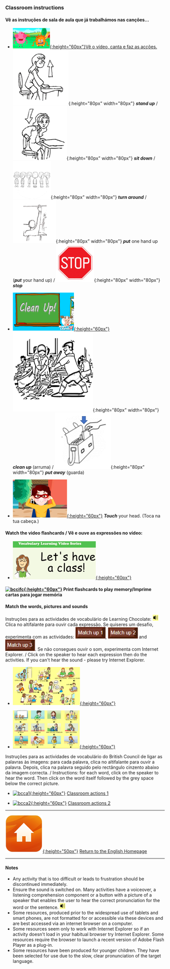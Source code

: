 ### Classroom instructions

#### Vê as instruções de sala de aula que já trabalhámos nas canções...

* [![stand](/images/stand.png){:height="60px"}](https://www.youtube.com/watch?v=WsiRSWthV1k)[Vê o vídeo, canta e faz as acções.](https://www.youtube.com/watch?v=WsiRSWthV1k)   
![stand_up](/images/stand_up.gif){:height="80px" width="80px"} ***stand up*** / ![sit_down](/images/sit_down.gif){:height="80px" width="80px"} ***sit down*** / ![turn_around](/images/turn_around.gif){:height="80px" width="80px"} ***turn around*** / ![hand_up](/images/hand_up.gif){:height="80px" width="80px"} ***put*** one hand up (***put*** your hand up) / ![stop](/images/stop.gif){:height="80px" width="80px"} ***stop***  

* [![clean](/images/clean.png){:height="60px"}](https://www.youtube.com/watch?v=RmNCryV6G_M)  ![p_away](/images/clean.gif){:height="80px" width="80px"} ***clean up*** (arruma) / ![p_away](/images/p_away.gif){:height="80px" width="80px"} ***put away*** (guarda)  

* [![bptch](/images/bptch.png){:height="60px"}](https://www.youtube.com/watch?v=3ZWtDfBoU-E)  ***Touch*** your head. (Toca na tua cabeça.)  

#### Watch the video flashcards / Vê e ouve as expressões no vídeo:  

* [![lcca0](/images/lcca0.png){:height="60px"}](https://www.youtube.com/watch?v=UIGD9uFY-C4)


#### [![bccifc](/images/bccifc.PNG){:height="60px"}](https://learnenglishkids.britishcouncil.org/sites/kids/files/attachment/flashcards-classroom-language.pdf) Print flashcards to play memory/Imprime cartas para jogar memória   

#### Match the words, pictures and sounds  

Instruções para as actividades de vocabulário de Learning Chocolate: ![spkr2](/images/spkr2.PNG) Clica no altifalante para ouvir cada expressão. Se quiseres um desafio, experimenta com as actividades: ![lcmu1](/images/lcmu1.PNG), ![lcmu2](/images/lcmu2.PNG) and ![lcmu3](/images/lcmu3.PNG). Se não consegues ouvir o som, experimenta com Internet Explorer. / Click on the speaker to hear each expression then do the activities. If you can't hear the sound - please try Internet Explorer.  

* [![lcca1](/images/lcca1.PNG){:height="60px"}](http://www.learningchocolate.com/content/lets-go-class)    

* [![lcca2](/images/lcca2.PNG){:height="60px"}](http://www.learningchocolate.com/content/classroom-instructions)  

Instruções para as actividades de vocabulário do British Council de ligar as palavras às imagens: para cada palavra, clica no altifalante para ouvir a palavra. Depois, clica na palavra seguido pelo rectângulo cinzento abaixo da imagem correcta. / Instructions: for each word, click on the speaker to hear the word. Then click on the word itself followed by the grey space below the correct picture.

* [![bcca1](/images/bcca1.PNG){:height="60px"}](https://learnenglishkids.britishcouncil.org/en/word-games/classroom-actions-1) [Classroom actions 1](https://learnenglishkids.britishcouncil.org/en/word-games/classroom-actions-1)  

* [![bcca2](/images/bcca2.PNG){:height="60px"}](https://learnenglishkids.britishcouncil.org/en/word-games/classroom-actions-2) [Classroom actions 2](https://learnenglishkids.britishcouncil.org/en/word-games/classroom-actions-2)

***
[![home](/images/home.png){:height="50px"}](https://english-homework.github.io/KidooLand) [Return to the English Homepage](https://english-homework.github.io/KidooLand)

***
#### Notes
* Any activity that is too difficult or leads to frustration should be discontinued immediately.
* Ensure the sound is switched on. Many activities have a voiceover, a listening comprehension component or a button with a picture of a speaker that enables the user to hear the correct pronunciation for the word or the sentence. ![spkr2](/images/spkr2.PNG)
* Some resources, produced prior to the widespread use of tablets and smart phones, are not formatted for or accessible via these devices and are best accessed via an internet browser on a computer.
* Some resources seem only to work with Internet Explorer so if an activity doesn't load in your habitual browser try Internet Explorer. Some resources require the browser to launch a recent version of Adobe Flash Player as a plug-in.
* Some resources have been produced for younger children. They have been selected for use due to the slow, clear pronunciation of the target language.
